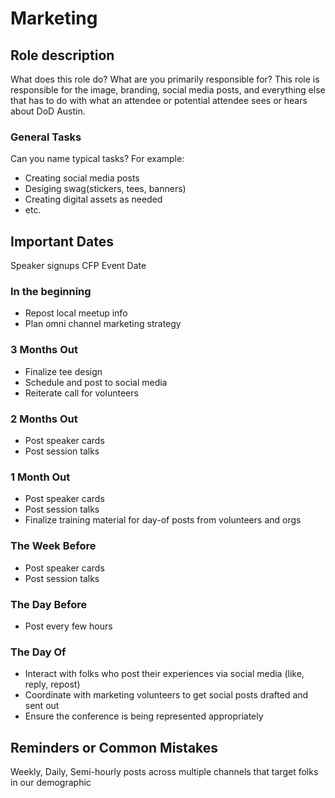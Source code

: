 # Marketing

## Role description

What does this role do? What are you primarily responsible for?
This role is responsible for the image, branding, social media posts, and everything else that has to do with what an attendee or potential attendee sees or hears about DoD Austin.

### General Tasks

Can you name typical tasks? For example:

* Creating social media posts
* Desiging swag(stickers, tees, banners)
* Creating digital assets as needed
* etc.

## Important Dates

Speaker signups
CFP
Event Date

### In the beginning

* Repost local meetup info
* Plan omni channel marketing strategy

### 3 Months Out

* Finalize tee design
* Schedule and post to social media
* Reiterate call for volunteers

### 2 Months Out

* Post speaker cards
* Post session talks

### 1 Month Out

* Post speaker cards
* Post session talks
* Finalize training material for day-of posts from volunteers and orgs

### The Week Before

* Post speaker cards
* Post session talks

### The Day Before

* Post every few hours

### The Day Of

* Interact with folks who post their experiences via social media (like, reply, repost)
* Coordinate with marketing volunteers to get social posts drafted and sent out
* Ensure the conference is being represented appropriately

## Reminders or Common Mistakes

Weekly, Daily, Semi-hourly posts across multiple channels that target folks in our demographic

